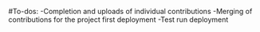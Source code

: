 #To-dos:
  -Completion and uploads of individual contributions
  -Merging of contributions for the project first deployment
  -Test run deployment
